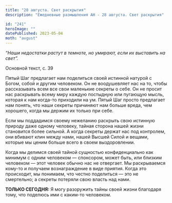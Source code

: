 ```yaml
---
title: "28 августа. Свет раскрытия"
description: "Ежедневные размышления АН - 28 августа. Свет раскрытия"

id: "241"
heroImage: ""
datePublished: 2023-05-04
moth: "avgust"
---
```


_“Наши недостатки растут в темноте, но умирают, если их выставить на свет”._

Основной текст, с. 39

Пятый Шаг предлагает нам поделиться своей истинной натурой с Богом, собой и
другим человеком. Он не воодушевляет нас на то, чтобы рассказывать всем все
свои маленькие секреты о себе. Он не просит нас раскрывать всему миру каждую
постыдную или пугающую мысль, которая к нам когда-то приходили на ум. Пятый
Шаг просто предлагает нам понять, что наши секреты причиняют нам больше вреда,
чем хорошего, когда мы держим их только при себе.

Если мы поддадимся своему нежеланию раскрыть свою истинную природу даже одному
человеку, тайная сторона нашей жизни становится более сильной. А когда секреты
держат нас под контролем, они вбивают клин между нами, нашей Высшей Силой и
вещами, которые мы ценим больше всего в своем выздоровлении.

Когда мы делимся своей тайной сущностью конфиденциально как минимум с одним
человеком — спонсором, может быть, или близким человеком — этот человек обычно
нас не отвергает. Мы раскрываемся кому-то и получаем вознаграждение в виде
приятия. Когда это происходит, мы понимаем, что честно поделиться — это не
смертельно; а секреты потеряли свою власть над нами.

**ТОЛЬКО СЕГОДНЯ:** Я могу разоружить тайны своей жизни благодаря тому, что
поделюсь ими с каким-то человеком.
